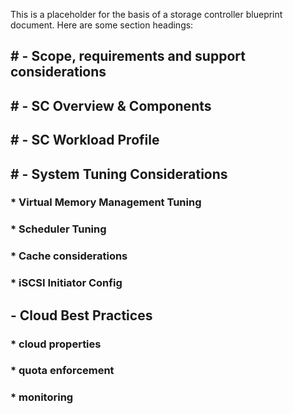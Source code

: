 This is a placeholder for the basis of a storage controller blueprint document. Here are some section headings:

## # - Scope, requirements and support considerations
## # - SC Overview & Components
## # - SC Workload Profile
## # - System Tuning Considerations
### * Virtual Memory Management Tuning
### * Scheduler Tuning
### * Cache considerations
### * iSCSI Initiator Config
## - Cloud Best Practices
### * cloud properties
### * quota enforcement
### * monitoring 